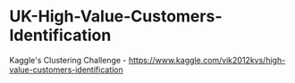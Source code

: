 # UK-High-Value-Customers-Identification
Kaggle's Clustering Challenge - https://www.kaggle.com/vik2012kvs/high-value-customers-identification
